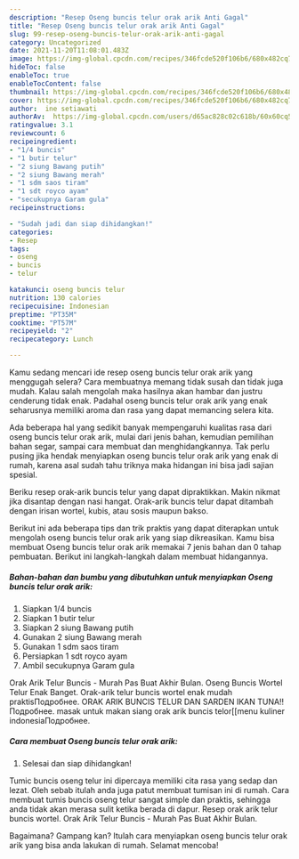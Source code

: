 ```yaml
---
description: "Resep Oseng buncis telur orak arik Anti Gagal"
title: "Resep Oseng buncis telur orak arik Anti Gagal"
slug: 99-resep-oseng-buncis-telur-orak-arik-anti-gagal
category: Uncategorized
date: 2021-11-20T11:08:01.483Z
image: https://img-global.cpcdn.com/recipes/346fcde520f106b6/680x482cq70/oseng-buncis-telur-orak-arik-foto-resep-utama.jpg
hideToc: false
enableToc: true
enableTocContent: false
thumbnail: https://img-global.cpcdn.com/recipes/346fcde520f106b6/680x482cq70/oseng-buncis-telur-orak-arik-foto-resep-utama.jpg
cover: https://img-global.cpcdn.com/recipes/346fcde520f106b6/680x482cq70/oseng-buncis-telur-orak-arik-foto-resep-utama.jpg
author:  ine setiawati
authorAv:  https://img-global.cpcdn.com/users/d65ac828c02c618b/60x60cq50/avatar.jpg
ratingvalue: 3.1
reviewcount: 6
recipeingredient:
- "1/4 buncis"
- "1 butir telur"
- "2 siung Bawang putih"
- "2 siung Bawang merah"
- "1 sdm saos tiram"
- "1 sdt royco ayam"
- "secukupnya Garam gula"
recipeinstructions:

- "Sudah jadi dan siap dihidangkan!"
categories:
- Resep
tags:
- oseng
- buncis
- telur

katakunci: oseng buncis telur 
nutrition: 130 calories
recipecuisine: Indonesian
preptime: "PT35M"
cooktime: "PT57M"
recipeyield: "2"
recipecategory: Lunch

---
```



Kamu sedang mencari ide resep oseng buncis telur orak arik yang menggugah selera? Cara membuatnya memang tidak susah dan tidak juga mudah. Kalau salah mengolah maka hasilnya akan hambar dan justru cenderung tidak enak. Padahal oseng buncis telur orak arik yang enak seharusnya memiliki aroma dan rasa yang dapat memancing selera kita.


Ada beberapa hal yang sedikit banyak mempengaruhi kualitas rasa dari oseng buncis telur orak arik, mulai dari jenis bahan, kemudian pemilihan bahan segar, sampai cara membuat dan menghidangkannya. Tak perlu pusing jika hendak menyiapkan oseng buncis telur orak arik yang enak di rumah, karena asal sudah tahu triknya maka hidangan ini bisa jadi sajian spesial.

Beriku resep orak-arik buncis telur yang dapat dipraktikkan. Makin nikmat jika disantap dengan nasi hangat. Orak-arik buncis telur dapat ditambah dengan irisan wortel, kubis, atau sosis maupun bakso.


Berikut ini ada beberapa tips dan trik praktis yang dapat diterapkan untuk mengolah oseng buncis telur orak arik yang siap dikreasikan. Kamu bisa membuat Oseng buncis telur orak arik memakai 7 jenis bahan dan 0 tahap pembuatan. Berikut ini langkah-langkah dalam membuat hidangannya.

<!--inarticleads1-->

##### Bahan-bahan dan bumbu yang dibutuhkan untuk menyiapkan Oseng buncis telur orak arik:

1. Siapkan 1/4 buncis
1. Siapkan 1 butir telur
1. Siapkan 2 siung Bawang putih
1. Gunakan 2 siung Bawang merah
1. Gunakan 1 sdm saos tiram
1. Persiapkan 1 sdt royco ayam
1. Ambil secukupnya Garam gula


Orak Arik Telur Buncis - Murah Pas Buat Akhir Bulan. Oseng Buncis Wortel Telur Enak Banget. Orak-arik telur buncis wortel enak mudah praktisПодробнее. ORAK ARIK BUNCIS TELUR DAN SARDEN IKAN TUNA‼Подробнее. masak untuk makan siang orak arik buncis telor[[menu kuliner indonesiaПодробнее. 

<!--inarticleads2-->

##### Cara membuat Oseng buncis telur orak arik:


1. Selesai dan siap dihidangkan!

Tumic buncis oseng telur ini dipercaya memiliki cita rasa yang sedap dan lezat. Oleh sebab itulah anda juga patut membuat tumisan ini di rumah. Cara membuat tumis buncis oseng telur sangat simple dan praktis, sehingga anda tidak akan merasa sulit ketika berada di dapur. Resep orak arik telur buncis wortel. Orak Arik Telur Buncis - Murah Pas Buat Akhir Bulan. 

Bagaimana? Gampang kan? Itulah cara menyiapkan oseng buncis telur orak arik yang bisa anda lakukan di rumah. Selamat mencoba!
